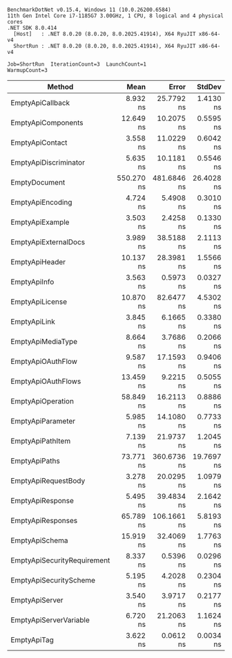 ```

BenchmarkDotNet v0.15.4, Windows 11 (10.0.26200.6584)
11th Gen Intel Core i7-1185G7 3.00GHz, 1 CPU, 8 logical and 4 physical cores
.NET SDK 8.0.414
  [Host]   : .NET 8.0.20 (8.0.20, 8.0.2025.41914), X64 RyuJIT x86-64-v4
  ShortRun : .NET 8.0.20 (8.0.20, 8.0.2025.41914), X64 RyuJIT x86-64-v4

Job=ShortRun  IterationCount=3  LaunchCount=1  
WarmupCount=3  

```
| Method                      | Mean       | Error       | StdDev     | Median     | Gen0   | Allocated |
|---------------------------- |-----------:|------------:|-----------:|-----------:|-------:|----------:|
| EmptyApiCallback            |   8.932 ns |  25.7792 ns |  1.4130 ns |   9.648 ns | 0.0051 |      32 B |
| EmptyApiComponents          |  12.649 ns |  10.2075 ns |  0.5595 ns |  12.371 ns | 0.0179 |     112 B |
| EmptyApiContact             |   3.558 ns |  11.0229 ns |  0.6042 ns |   3.839 ns | 0.0076 |      48 B |
| EmptyApiDiscriminator       |   5.635 ns |  10.1181 ns |  0.5546 ns |   5.738 ns | 0.0076 |      48 B |
| EmptyDocument               | 550.270 ns | 481.6846 ns | 26.4028 ns | 554.942 ns | 0.1822 |    1144 B |
| EmptyApiEncoding            |   4.724 ns |   5.4908 ns |  0.3010 ns |   4.893 ns | 0.0127 |      80 B |
| EmptyApiExample             |   3.503 ns |   2.4258 ns |  0.1330 ns |   3.439 ns | 0.0115 |      72 B |
| EmptyApiExternalDocs        |   3.989 ns |  38.5188 ns |  2.1113 ns |   2.788 ns | 0.0064 |      40 B |
| EmptyApiHeader              |  10.137 ns |  28.3981 ns |  1.5566 ns |  10.276 ns | 0.0127 |      80 B |
| EmptyApiInfo                |   3.563 ns |   0.5973 ns |  0.0327 ns |   3.572 ns | 0.0127 |      80 B |
| EmptyApiLicense             |  10.870 ns |  82.6477 ns |  4.5302 ns |  12.523 ns | 0.0076 |      48 B |
| EmptyApiLink                |   3.845 ns |   6.1665 ns |  0.3380 ns |   3.936 ns | 0.0115 |      72 B |
| EmptyApiMediaType           |   8.664 ns |   3.7686 ns |  0.2066 ns |   8.577 ns | 0.0127 |      80 B |
| EmptyApiOAuthFlow           |   9.587 ns |  17.1593 ns |  0.9406 ns |   9.356 ns | 0.0102 |      64 B |
| EmptyApiOAuthFlows          |  13.459 ns |   9.2215 ns |  0.5055 ns |  13.355 ns | 0.0102 |      64 B |
| EmptyApiOperation           |  58.849 ns |  16.2113 ns |  0.8886 ns |  58.908 ns | 0.0598 |     376 B |
| EmptyApiParameter           |   5.985 ns |  14.1080 ns |  0.7733 ns |   5.581 ns | 0.0153 |      96 B |
| EmptyApiPathItem            |   7.139 ns |  21.9737 ns |  1.2045 ns |   6.748 ns | 0.0102 |      64 B |
| EmptyApiPaths               |  73.771 ns | 360.6736 ns | 19.7697 ns |  66.267 ns | 0.0395 |     248 B |
| EmptyApiRequestBody         |   3.278 ns |  20.0295 ns |  1.0979 ns |   2.676 ns | 0.0076 |      48 B |
| EmptyApiResponse            |   5.495 ns |  39.4834 ns |  2.1642 ns |   4.454 ns | 0.0102 |      64 B |
| EmptyApiResponses           |  65.789 ns | 106.1661 ns |  5.8193 ns |  62.600 ns | 0.0395 |     248 B |
| EmptyApiSchema              |  15.919 ns |  32.4069 ns |  1.7763 ns |  16.897 ns | 0.0650 |     408 B |
| EmptyApiSecurityRequirement |   8.337 ns |   0.5396 ns |  0.0296 ns |   8.349 ns | 0.0166 |     104 B |
| EmptyApiSecurityScheme      |   5.195 ns |   4.2028 ns |  0.2304 ns |   5.182 ns | 0.0153 |      96 B |
| EmptyApiServer              |   3.540 ns |   3.9717 ns |  0.2177 ns |   3.471 ns | 0.0089 |      56 B |
| EmptyApiServerVariable      |   6.720 ns |  21.2063 ns |  1.1624 ns |   6.274 ns | 0.0076 |      48 B |
| EmptyApiTag                 |   3.622 ns |   0.0612 ns |  0.0034 ns |   3.624 ns | 0.0115 |      72 B |
